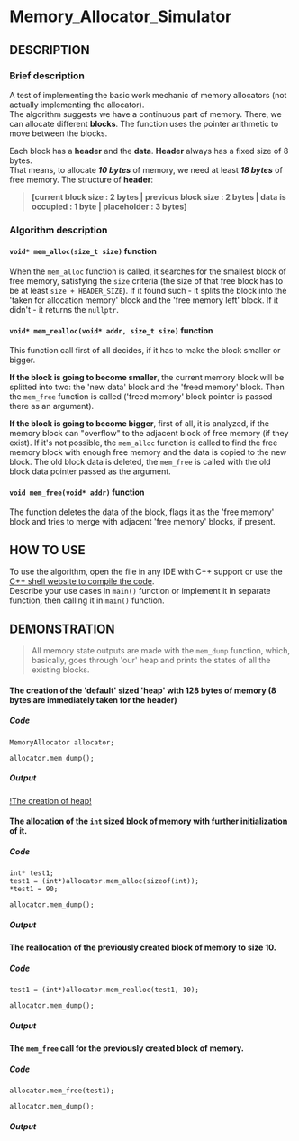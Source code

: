 # Memory_Allocator_Simulator
## DESCRIPTION
### Brief description
A test of implementing the basic work mechanic of memory allocators (not actually implementing the allocator).  
The algorithm suggests we have a continuous part of memory. There, we can allocate different **blocks**. The function uses the pointer arithmetic to move between the blocks.

Each block has a **header** and the **data**. **Header** always has a fixed size of 8 bytes.   
That means, to allocate ***10 bytes*** of memory, we need at least ***18 bytes*** of free memory.
The structure of **header**:   
> **[current block size : 2 bytes | previous block size : 2 bytes | data is occupied : 1 byte | placeholder : 3 bytes]**
### Algorithm description   
#### `void* mem_alloc(size_t size)` function
When the `mem_alloc` function is called,
it searches for the smallest block of free memory, satisfying the `size` criteria (the size of that free block has to be at least `size + HEADER_SIZE`).
If it found such - it splits the block into the 'taken for allocation memory' block and the 'free memory left' block.
If it didn't - it returns the `nullptr`.
#### `void* mem_realloc(void* addr, size_t size)` function
This function call first of all decides, if it has to make the block smaller or bigger.   

**If the block is going to become smaller**, the current memory block will be splitted into two: the 'new data' block and the 'freed memory' block.
Then the `mem_free` function is called ('freed memory' block pointer is passed there as an argument).    
    
**If the block is going to become bigger**, first of all, it is analyzed, if the memory block can "overflow" to the adjacent block of free memory
 (if they exist). If it's not possible, the `mem_alloc` function is called to find the free memory block with enough free memory and the data is copied
to the new block. The old block data is deleted, the `mem_free` is called with the old block data pointer passed as the argument.
#### `void mem_free(void* addr)` function
The function deletes the data of the block, flags it as the 'free memory' block and tries to merge with adjacent 'free memory' blocks, if present.
## HOW TO USE
To use the algorithm, open the file in any IDE with C++ support or use the [C++ shell website to compile the code](http://cpp.sh/).   
Describe your use cases in `main()` function or implement it in separate function, then calling it in `main()` function.

## DEMONSTRATION

> All memory state outputs are made with the `mem_dump` function, which, basically, goes through 'our' heap and prints the states of all the existing blocks. 

#### The creation of the 'default' sized 'heap' with 128 bytes of memory (8 bytes are immediately taken for the header)
##### Code
```  
MemoryAllocator allocator;     
   
allocator.mem_dump();    
```
##### Output
[!The creation of heap!]()
#### The allocation of the `int` sized block of memory with further initialization of it.
##### Code
```
int* test1;
test1 = (int*)allocator.mem_alloc(sizeof(int));    
*test1 = 90;    
   
allocator.mem_dump();    
```
##### Output

#### The reallocation of the previously created block of memory to size 10.
##### Code
```
test1 = (int*)allocator.mem_realloc(test1, 10);    
   
allocator.mem_dump();    
```
##### Output

#### The `mem_free` call for the previously created block of memory.
##### Code
```
allocator.mem_free(test1);    
   
allocator.mem_dump();    
```
##### Output
